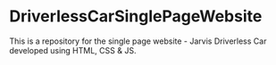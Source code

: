 # DriverlessCarSinglePageWebsite
This is a repository for the single page website - Jarvis Driverless Car developed using HTML, CSS &amp; JS. 
